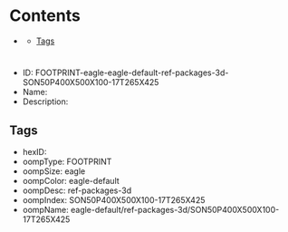 



Contents
========

* [](#)
	* [Tags](#tags)

# 

- ID: FOOTPRINT-eagle-eagle-default-ref-packages-3d-SON50P400X500X100-17T265X425
- Name: 
- Description: 

## Tags

- hexID: 
- oompType: FOOTPRINT
- oompSize: eagle
- oompColor: eagle-default
- oompDesc: ref-packages-3d
- oompIndex: SON50P400X500X100-17T265X425
- oompName: eagle-default/ref-packages-3d/SON50P400X500X100-17T265X425
